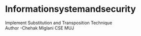 # Informationsystemandsecurity
Implement Substitution and Transposition Technique
<br>
Author -Chehak Miglani
CSE MUJ
